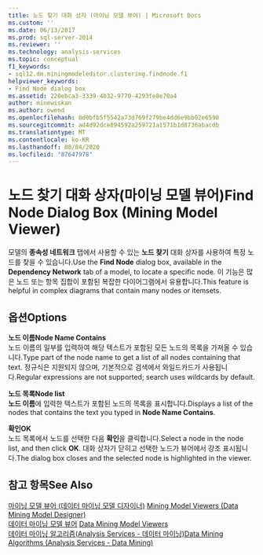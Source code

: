 ```yaml
---
title: 노드 찾기 대화 상자 (마이닝 모델 뷰어) | Microsoft Docs
ms.custom: ''
ms.date: 06/13/2017
ms.prod: sql-server-2014
ms.reviewer: ''
ms.technology: analysis-services
ms.topic: conceptual
f1_keywords:
- sql12.dm.miningmodeleditor.clustering.findnode.f1
helpviewer_keywords:
- Find Node dialog box
ms.assetid: 220ebca3-3339-4b32-9770-4293fe8e70a4
author: minewiskan
ms.author: owend
ms.openlocfilehash: 0d0bfb5f5542a73d769f279be4dd6e9bb02e6590
ms.sourcegitcommit: ad4d92dce894592a259721a1571b1d8736abacdb
ms.translationtype: MT
ms.contentlocale: ko-KR
ms.lasthandoff: 08/04/2020
ms.locfileid: "87647978"
---
```

# <a name="find-node-dialog-box-mining-model-viewer"></a><span data-ttu-id="8ac16-102">노드 찾기 대화 상자(마이닝 모델 뷰어)</span><span class="sxs-lookup"><span data-stu-id="8ac16-102">Find Node Dialog Box (Mining Model Viewer)</span></span>
  <span data-ttu-id="8ac16-103">모델의 **종속성 네트워크** 탭에서 사용할 수 있는 **노드 찾기** 대화 상자를 사용하여 특정 노드를 찾을 수 있습니다.</span><span class="sxs-lookup"><span data-stu-id="8ac16-103">Use the **Find Node** dialog box, available in the **Dependency Network** tab of a model, to locate a specific node.</span></span> <span data-ttu-id="8ac16-104">이 기능은 많은 노드 또는 항목 집합이 포함된 복잡한 다이어그램에서 유용합니다.</span><span class="sxs-lookup"><span data-stu-id="8ac16-104">This feature is helpful in complex diagrams that contain many nodes or itemsets.</span></span>  
  
## <a name="options"></a><span data-ttu-id="8ac16-105">옵션</span><span class="sxs-lookup"><span data-stu-id="8ac16-105">Options</span></span>  
 <span data-ttu-id="8ac16-106">**노드 이름**</span><span class="sxs-lookup"><span data-stu-id="8ac16-106">**Node Name Contains**</span></span>  
 <span data-ttu-id="8ac16-107">노드 이름의 일부를 입력하여 해당 텍스트가 포함된 모든 노드의 목록을 가져올 수 있습니다.</span><span class="sxs-lookup"><span data-stu-id="8ac16-107">Type part of the node name to get a list of all nodes containing that text.</span></span> <span data-ttu-id="8ac16-108">정규식은 지원되지 않으며, 기본적으로 검색에서 와일드카드가 사용됩니다.</span><span class="sxs-lookup"><span data-stu-id="8ac16-108">Regular expressions are not supported; search uses wildcards by default.</span></span>  
  
 <span data-ttu-id="8ac16-109">**노드 목록**</span><span class="sxs-lookup"><span data-stu-id="8ac16-109">**Node list**</span></span>  
 <span data-ttu-id="8ac16-110">**노드 이름**에 입력한 텍스트가 포함된 노드의 목록을 표시합니다.</span><span class="sxs-lookup"><span data-stu-id="8ac16-110">Displays a list of the nodes that contains the text you typed in **Node Name Contains**.</span></span>  
  
 <span data-ttu-id="8ac16-111">**확인**</span><span class="sxs-lookup"><span data-stu-id="8ac16-111">**OK**</span></span>  
 <span data-ttu-id="8ac16-112">노드 목록에서 노드를 선택한 다음 **확인**을 클릭합니다.</span><span class="sxs-lookup"><span data-stu-id="8ac16-112">Select a node in the node list, and then click **OK**.</span></span> <span data-ttu-id="8ac16-113">대화 상자가 닫히고 선택한 노드가 뷰어에서 강조 표시됩니다.</span><span class="sxs-lookup"><span data-stu-id="8ac16-113">The dialog box closes and the selected node is highlighted in the viewer.</span></span>  
  
## <a name="see-also"></a><span data-ttu-id="8ac16-114">참고 항목</span><span class="sxs-lookup"><span data-stu-id="8ac16-114">See Also</span></span>  
 <span data-ttu-id="8ac16-115">[마이닝 모델 뷰어 &#40;데이터 마이닝 모델 디자이너&#41;](mining-model-viewers-data-mining-model-designer.md) </span><span class="sxs-lookup"><span data-stu-id="8ac16-115">[Mining Model Viewers &#40;Data Mining Model Designer&#41;](mining-model-viewers-data-mining-model-designer.md) </span></span>  
 <span data-ttu-id="8ac16-116">[데이터 마이닝 모델 뷰어](data-mining/data-mining-model-viewers.md) </span><span class="sxs-lookup"><span data-stu-id="8ac16-116">[Data Mining Model Viewers](data-mining/data-mining-model-viewers.md) </span></span>  
 [<span data-ttu-id="8ac16-117">데이터 마이닝 알고리즘&#40;Analysis Services - 데이터 마이닝&#41;</span><span class="sxs-lookup"><span data-stu-id="8ac16-117">Data Mining Algorithms &#40;Analysis Services - Data Mining&#41;</span></span>](data-mining/data-mining-algorithms-analysis-services-data-mining.md)  
  
  
